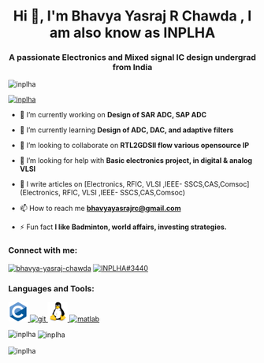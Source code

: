 <h1 align="center">Hi 👋, I'm Bhavya Yasraj R Chawda , I am also know as INPLHA </h1>
<h3 align="center">A passionate Electronics and Mixed signal IC design undergrad from India</h3>

<p align="left"> <img src="https://komarev.com/ghpvc/?username=inplha&label=Profile%20views&color=0e75b6&style=flat" alt="inplha" /> </p>

<p align="left"> <a href="https://github.com/ryo-ma/github-profile-trophy"><img src="https://github-profile-trophy.vercel.app/?username=inplha" alt="inplha" /></a> </p>

- 🔭 I’m currently working on **Design of SAR ADC, SAP ADC**

- 🌱 I’m currently learning **Design of ADC, DAC, and adaptive filters**

- 👯 I’m looking to collaborate on **RTL2GDSII flow various opensource IP**

- 🤝 I’m looking for help with **Basic electronics project, in digital & analog VLSI**

- 📝 I write articles on [Electronics, RFIC, VLSI ,IEEE- SSCS,CAS,Comsoc](Electronics, RFIC, VLSI ,IEEE- SSCS,CAS,Comsoc)

- 📫 How to reach me **bhavyayasrajrc@gmail.com**

- ⚡ Fun fact **I like Badminton, world affairs, investing strategies.**

<h3 align="left">Connect with me:</h3>
<p align="left">
<a href="https://linkedin.com/in/bhavya-yasraj-chawda" target="blank"><img align="center" src="https://raw.githubusercontent.com/rahuldkjain/github-profile-readme-generator/master/src/images/icons/Social/linked-in-alt.svg" alt="bhavya-yasraj-chawda" height="30" width="40" /></a>
<a href="https://discord.gg/INPLHA#3440" target="blank"><img align="center" src="https://raw.githubusercontent.com/rahuldkjain/github-profile-readme-generator/master/src/images/icons/Social/discord.svg" alt="INPLHA#3440" height="30" width="40" /></a>
</p>

<h3 align="left">Languages and Tools:</h3>
<p align="left"> <a href="https://www.cprogramming.com/" target="_blank" rel="noreferrer"> <img src="https://raw.githubusercontent.com/devicons/devicon/master/icons/c/c-original.svg" alt="c" width="40" height="40"/> </a> <a href="https://git-scm.com/" target="_blank" rel="noreferrer"> <img src="https://www.vectorlogo.zone/logos/git-scm/git-scm-icon.svg" alt="git" width="40" height="40"/> </a> <a href="https://www.linux.org/" target="_blank" rel="noreferrer"> <img src="https://raw.githubusercontent.com/devicons/devicon/master/icons/linux/linux-original.svg" alt="linux" width="40" height="40"/> </a> <a href="https://www.mathworks.com/" target="_blank" rel="noreferrer"> <img src="https://upload.wikimedia.org/wikipedia/commons/2/21/Matlab_Logo.png" alt="matlab" width="40" height="40"/> </a> </p>

<p><img align="left" src="https://github-readme-stats.vercel.app/api/top-langs?username=inplha&show_icons=true&locale=en&layout=compact" alt="inplha" /></p>

<p>&nbsp;<img align="center" src="https://github-readme-stats.vercel.app/api?username=inplha&show_icons=true&locale=en" alt="inplha" /></p>

<p><img align="center" src="https://github-readme-streak-stats.herokuapp.com/?user=inplha&" alt="inplha" /></p>
